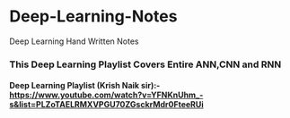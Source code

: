 # Deep-Learning-Notes
Deep Learning Hand Written Notes

### This Deep Learning Playlist Covers Entire ANN,CNN and RNN 

#### **Deep Learning Playlist** (Krish Naik sir):- https://www.youtube.com/watch?v=YFNKnUhm_-s&list=PLZoTAELRMXVPGU70ZGsckrMdr0FteeRUi

